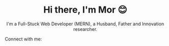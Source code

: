 <h1 align='center'> Hi there, I'm Mor 😊</h1>
<p align='center'> I'm a Full-Stuck Web Developer (MERN), a Husband, Father and Innovation researcher.</p>

Connect with me: <a href="https://www.linkedin.com/in/mormben/">
